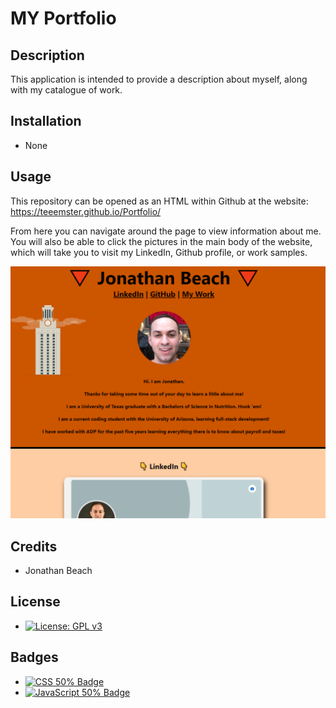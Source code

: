 # MY Portfolio
## Description

This application is intended to provide a description about myself, along with my catalogue of work.

## Installation
* None
## Usage
This repository can be opened as an HTML within Github at the website: https://teeemster.github.io/Portfolio/

From here you can navigate around the page to view information about me. You will also be able to click the pictures in the main body of the website, which will take you to visit my LinkedIn, Github profile, or work samples.

![Sample of Portfolio Website](assets/images/WebsiteSample.PNG)
    
## Credits
* Jonathan Beach
## License
* [![License: GPL v3](https://img.shields.io/badge/License-GPLv3-blue.svg)](https://www.gnu.org/licenses/gpl-3.0)

## Badges
  
* <a href="https://github.com/badges/shields"><img src="https://img.shields.io/badge/CSS-50%25-green" alt="CSS 50% Badge"></a>
* <a href="https://github.com/badges/shields"><img src="https://img.shields.io/badge/JavaScript-50%25-green" alt="JavaScript 50% Badge"></a>

